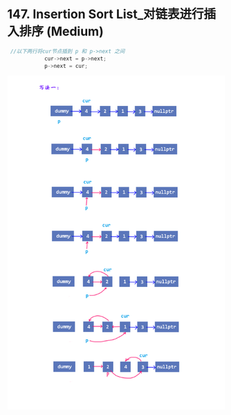 # 147. Insertion Sort List_对链表进行插入排序 (Medium)



```cpp
 //以下两行将cur节点插到 p 和 p->next 之间
            cur->next = p->next;
            p->next = cur;
```



![solve](https://raw.githubusercontent.com/KimmiGYH/LeetCode_Notes_Public/master/Section05_Solutions/0147_Insertion%20Sort%20List_%E5%AF%B9%E9%93%BE%E8%A1%A8%E8%BF%9B%E8%A1%8C%E6%8F%92%E5%85%A5%E6%8E%92%E5%BA%8F(Medium)/solve_1.png)